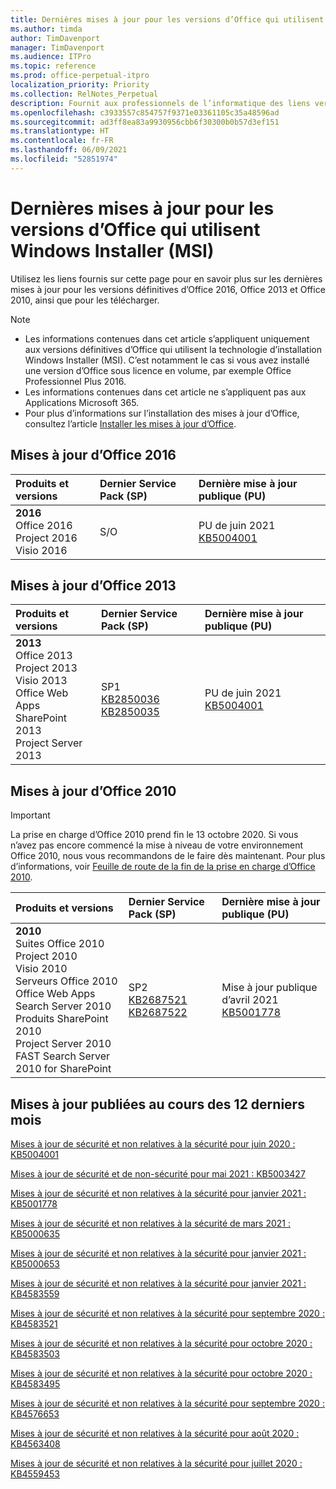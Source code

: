 ```yaml
---
title: Dernières mises à jour pour les versions d’Office qui utilisent Windows Installer (MSI)
ms.author: timda
author: TimDavenport
manager: TimDavenport
ms.audience: ITPro
ms.topic: reference
ms.prod: office-perpetual-itpro
localization_priority: Priority
ms.collection: RelNotes_Perpetual
description: Fournit aux professionnels de l’informatique des liens vers les dernières informations sur les mises à jour pour les versions définitives d’Office 2016, Office 2013 et Office 2010
ms.openlocfilehash: c3933557c854757f9371e03361105c35a48596ad
ms.sourcegitcommit: ad3ff8ea83a9930956cbb6f30300b0b57d3ef151
ms.translationtype: HT
ms.contentlocale: fr-FR
ms.lasthandoff: 06/09/2021
ms.locfileid: "52851974"
---
```

# <a name="latest-updates-for-versions-of-office-that-use-windows-installer-msi"></a>Dernières mises à jour pour les versions d’Office qui utilisent Windows Installer (MSI)

Utilisez les liens fournis sur cette page pour en savoir plus sur les dernières mises à jour pour les versions définitives d’Office 2016, Office 2013 et Office 2010, ainsi que pour les télécharger.
  
 
> [!NOTE]
> - Les informations contenues dans cet article s’appliquent uniquement aux versions définitives d’Office qui utilisent la technologie d’installation Windows Installer (MSI). C’est notamment le cas si vous avez installé une version d’Office sous licence en volume, par exemple Office Professionnel Plus 2016.
> - Les informations contenues dans cet article ne s’appliquent pas aux Applications Microsoft 365.
> - Pour plus d’informations sur l’installation des mises à jour d’Office, consultez l’article [Installer les mises à jour d’Office](https://support.office.com/article/2ab296f3-7f03-43a2-8e50-46de917611c5). 


## <a name="office-2016-updates"></a>Mises à jour d’Office 2016

|**Produits et versions**|**Dernier Service Pack (SP)**|**Dernière mise à jour publique (PU)**|
|:-----|:-----|:-----|
|**2016** <br/> Office 2016  <br/> Project 2016  <br/> Visio 2016  <br/> |S/O  <br/> |PU de juin 2021  <br/> [KB5004001](https://support.microsoft.com/help/5004001) <br/> |

## <a name="office-2013-updates"></a>Mises à jour d’Office 2013

|**Produits et versions**|**Dernier Service Pack (SP)**|**Dernière mise à jour publique (PU)**|
|:-----|:-----|:-----|
|**2013** <br/> Office 2013  <br/> Project 2013  <br/> Visio 2013  <br/> Office Web Apps  <br/> SharePoint 2013  <br/> Project Server 2013  <br/> |SP1 <br/> [KB2850036](https://support.microsoft.com/kb/2850036) <br/>[KB2850035](https://support.microsoft.com/kb/2850035) <br/> |PU de juin 2021  <br/> [KB5004001](https://support.microsoft.com/help/5004001) <br/> |
   
## <a name="office-2010-updates"></a>Mises à jour d’Office 2010
> [!IMPORTANT]
> La prise en charge d’Office 2010 prend fin le 13 octobre 2020. Si vous n’avez pas encore commencé la mise à niveau de votre environnement Office 2010, nous vous recommandons de le faire dès maintenant. Pour plus d’informations, voir [Feuille de route de la fin de la prise en charge d’Office 2010](/DeployOffice/office-2010-end-support-roadmap). 

|**Produits et versions**|**Dernier Service Pack (SP)**|**Dernière mise à jour publique (PU)**|
|:-----|:-----|:-----|
|**2010** <br/> Suites Office 2010  <br/> Project 2010  <br/> Visio 2010  <br/> Serveurs Office 2010  <br/> Office Web Apps  <br/> Search Server 2010  <br/> Produits SharePoint 2010  <br/> Project Server 2010  <br/> FAST Search Server 2010 for SharePoint  <br/> |SP2 <br/>[KB2687521](https://support.microsoft.com/kb/2687521) <br/> [KB2687522](https://support.microsoft.com/kb/2687522) <br/> |Mise à jour publique d’avril 2021  <br/> [KB5001778](https://support.microsoft.com/help/5001778) <br/> |
   

   
## <a name="updates-released-in-past-12-months"></a>Mises à jour publiées au cours des 12 derniers mois

[Mises à jour de sécurité et non relatives à la sécurité pour juin 2020 : KB5004001](https://support.microsoft.com/help/5004001)


[Mises à jour de sécurité et de non-sécurité pour mai 2021 : KB5003427](https://support.microsoft.com/help/5003427)

[Mises à jour de sécurité et non relatives à la sécurité pour janvier 2021 : KB5001778](https://support.microsoft.com/help/5001778)

[Mises à jour de sécurité et non relatives à la sécurité de mars 2021 : KB5000635](https://support.microsoft.com/help/5000635)

[Mises à jour de sécurité et non relatives à la sécurité pour janvier 2021 : KB5000653](https://support.microsoft.com/help/5000653)

[Mises à jour de sécurité et non relatives à la sécurité pour janvier 2021 : KB4583559](https://support.microsoft.com/help/4583559)

[Mises à jour de sécurité et non relatives à la sécurité pour septembre 2020 : KB4583521](https://support.microsoft.com/help/4583521)

[Mises à jour de sécurité et non relatives à la sécurité pour octobre 2020 : KB4583503](https://support.microsoft.com/help/4583503)

[Mises à jour de sécurité et non relatives à la sécurité pour octobre 2020 : KB4583495](https://support.microsoft.com/help/4583495)

[Mises à jour de sécurité et non relatives à la sécurité pour septembre 2020 : KB4576653](https://support.microsoft.com/help/4576653)

[Mises à jour de sécurité et non relatives à la sécurité pour août 2020 : KB4563408](https://support.microsoft.com/help/4563408)

[Mises à jour de sécurité et non relatives à la sécurité pour juillet 2020 : KB4559453](https://support.microsoft.com/help/4559453)








 




</br>